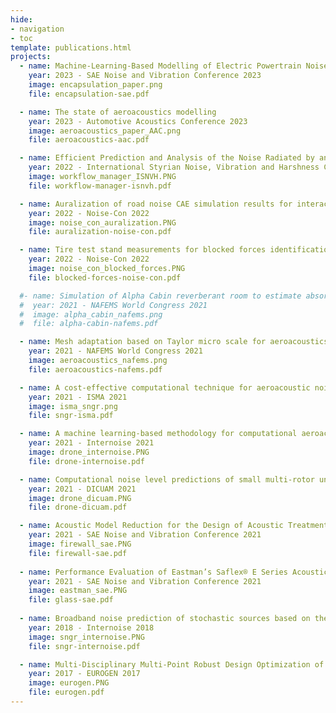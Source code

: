 ```yaml
---
hide:
- navigation
- toc
template: publications.html
projects:
  - name: Machine-Learning-Based Modelling of Electric Powertrain Noise Control Treatments
    year: 2023 - SAE Noise and Vibration Conference 2023
    image: encapsulation_paper.png
    file: encapsulation-sae.pdf

  - name: The state of aeroacoustics modelling
    year: 2023 - Automotive Acoustics Conference 2023
    image: aeroacoustics_paper_AAC.png
    file: aeroacoustics-aac.pdf

  - name: Efficient Prediction and Analysis of the Noise Radiated by an Electric Powertrain
    year: 2022 - International Styrian Noise, Vibration and Harshness Conference
    image: workflow_manager_ISNVH.PNG
    file: workflow-manager-isnvh.pdf

  - name: Auralization of road noise CAE simulation results for interactive sound quality evaluations
    year: 2022 - Noise-Con 2022
    image: noise_con_auralization.PNG
    file: auralization-noise-con.pdf

  - name: Tire test stand measurements for blocked forces identification and tire noise auralization
    year: 2022 - Noise-Con 2022
    image: noise_con_blocked_forces.PNG
    file: blocked-forces-noise-con.pdf

  #- name: Simulation of Alpha Cabin reverberant room to estimate absorption coefficient under diffuse sound field
  #  year: 2021 - NAFEMS World Congress 2021
  #  image: alpha_cabin_nafems.png
  #  file: alpha-cabin-nafems.pdf

  - name: Mesh adaptation based on Taylor micro scale for aeroacoustics simulation
    year: 2021 - NAFEMS World Congress 2021
    image: aeroacoustics_nafems.png
    file: aeroacoustics-nafems.pdf

  - name: A cost-effective computational technique for aeroacoustic noise prediction using the SNGR method
    year: 2021 - ISMA 2021
    image: isma_sngr.png
    file: sngr-isma.pdf

  - name: A machine learning-based methodology for computational aeroacous-tics predictions of multi-propeller drones
    year: 2021 - Internoise 2021
    image: drone_internoise.PNG
    file: drone-internoise.pdf

  - name: Computational noise level predictions of small multi-rotor unmanned aircraft systems at different payload conditions
    year: 2021 - DICUAM 2021
    image: drone_dicuam.PNG
    file: drone-dicuam.pdf

  - name: Acoustic Model Reduction for the Design of Acoustic Treatments
    year: 2021 - SAE Noise and Vibration Conference 2021
    image: firewall_sae.PNG
    file: firewall-sae.pdf
  
  - name: Performance Evaluation of Eastman’s Saflex® E Series Acoustic Interlayer
    year: 2021 - SAE Noise and Vibration Conference 2021
    image: eastman_sae.PNG
    file: glass-sae.pdf
  
  - name: Broadband noise prediction of stochastic sources based on the linearized Euler equations
    year: 2018 - Internoise 2018
    image: sngr_internoise.PNG
    file: sngr-internoise.pdf

  - name: Multi-Disciplinary Multi-Point Robust Design Optimization of a Turbocharger Impeller
    year: 2017 - EUROGEN 2017
    image: eurogen.PNG
    file: eurogen.pdf
---
```

